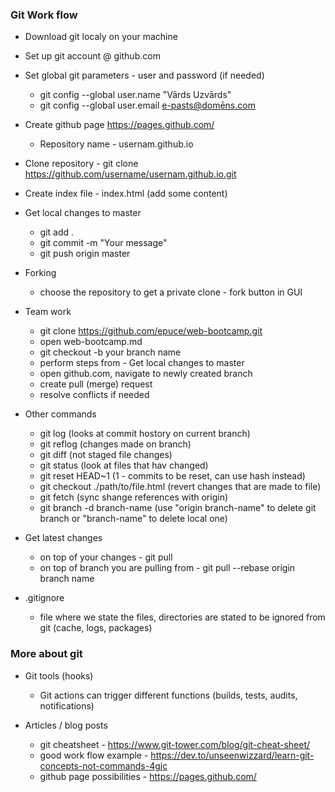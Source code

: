 ### Git Work flow

* Download git localy on your machine

* Set up git account @ github.com

* Set global git parameters - user and password (if needed)
    * git config --global user.name "Vārds Uzvārds"
    * git config --global user.email e-pasts@domēns.com

* Create github page https://pages.github.com/
    * Repository name - usernam.github.io

* Clone repository - git clone https://github.com/username/usernam.github.io.git

* Create index file - index.html (add some content)

* Get local changes to master

    * git add . 
    * git commit -m "Your message"
    * git push origin master 

* Forking
    * choose the repository to get a private clone - fork button in GUI
* Team work
    * git clone https://github.com/epuce/web-bootcamp.git
    * open web-bootcamp.md
    * git checkout -b your branch name
    * perform steps from - Get local changes to master
    * open github.com, navigate to newly created branch
    * create pull (merge) request
    * resolve conflicts if needed

* Other commands
    * git log (looks at commit hostory on current branch)
    * git reflog (changes made on branch)
    * git diff (not staged file changes)
    * git status (look at files that hav changed)
    * git reset HEAD~1 (1 - commits to be reset, can use hash instead)
    * git checkout ./path/to/file.html (revert changes that are made to file)
    * git fetch (sync shange references with origin)
    * git branch -d branch-name (use "origin branch-name" to delete git branch or "branch-name" to delete local one)

* Get latest changes
    * on top of your changes - git pull
    * on top of branch you are pulling from - git pull --rebase origin branch name

* .gitignore
    * file where we state the files, directories are stated to be ignored from git (cache, logs, packages)

### More about git

* Git tools (hooks)
    * Git actions can trigger different functions (builds, tests, audits, notifications)

* Articles / blog posts
    * git cheatsheet - https://www.git-tower.com/blog/git-cheat-sheet/
    * good work flow example - https://dev.to/unseenwizzard/learn-git-concepts-not-commands-4gjc
    * github page possibilities - https://pages.github.com/
